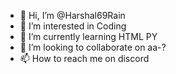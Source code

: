 - 👋 Hi, I’m @Harshal69Rain
- 👀 I’m interested in Coding
- 🌱 I’m currently learning HTML PY
- 💞️ I’m looking to collaborate on aa-?
- 📫 How to reach me on discord

<!---
Harshal69Rain/Harshal69Rain is a ✨ special ✨ repository because its `README.md` (this file) appears on your GitHub profile.
You can click the Preview link to take a look at your changes.
--->
